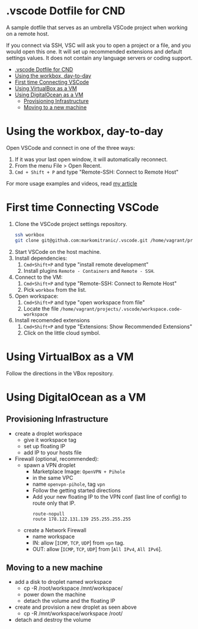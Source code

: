 # .vscode Dotfile for CND

A sample dotfile that serves as an umbrella VSCode project when working on a remote host.

If you connect via SSH, VSC will ask you to open a project or a file, and you would open this one. It will set up recommended extensions and default settings values. It does not contain any language servers or coding support.

- [.vscode Dotfile for CND](#vscode-dotfile-for-cnd)
- [Using the workbox, day-to-day](#using-the-workbox-day-to-day)
- [First time Connecting VSCode](#first-time-connecting-vscode)
- [Using VirtualBox as a VM](#using-virtualbox-as-a-vm)
- [Using DigitalOcean as a VM](#using-digitalocean-as-a-vm)
	- [Provisioning Infrastructure](#provisioning-infrastructure)
	- [Moving to a new machine](#moving-to-a-new-machine)
# Using the workbox, day-to-day
Open VSCode and connect in one of the three ways:

1. If it was your last open window, it will automatically reconnect.
2. From the menu File > Open Recent.
3. `Cmd + Shift + P` and type "Remote-SSH: Connect to Remote Host"

For more usage examples and videos, read [my article](https://medium.com/homullus/remote-development-or-how-i-learned-to-stop-worrying-and-love-the-mainframe-90165147a57d#fde9)

# First time Connecting VSCode
1. Clone the VSCode project settings repository. 
   ```bash
   ssh workbox
   git clone git@github.com:markomitranic/.vscode.git /home/vagrant/projects/.vscode
   ```
2. Start VSCode on the host machine.
3. Install dependencies:
   1. `Cmd+Shift+P` and type "install remote development"
   2. Install plugins `Remote - Containers` and `Remote - SSH`.
4. Connect to the VM:
   1. `Cmd+Shift+P` and type "Remote-SSH: Connect to Remote Host"
   2. Pick `workbox` from the list.
5. Open workspace:
   1. `Cmd+Shift+P` and type "open workspace from file"
   2. Locate the file `/home/vagrant/projects/.vscode/workspace.code-workspace`
6. Install recomended extensions
   1. `Cmd+Shift+P` and type "Extensions: Show Recommended Extensions"
   2. Click on the little cloud symbol.

# Using VirtualBox as a VM

Follow the directions in the VBox repository.

# Using DigitalOcean as a VM

## Provisioning Infrastructure
- create a droplet workspace
	- give it workspace tag
	- set up floating IP
	- add IP to your hosts file
- Firewall (optional, recommended):
    - spawn a VPN droplet
        - Marketplace Image: `OpenVPN + Pihole`
        - in the same VPC
    	- name `openvpn-pihole`, tag `vpn`
    	- Follow the getting started directions
    	- Add your new floating IP to the VPN conf (last line of config) to route only that IP.
			```none
			route-nopull
			route 178.122.131.139 255.255.255.255
			```
    - create a Network Firewall
        - name workspace
        - IN: allow [`ICMP`, `TCP`, `UDP`] from `vpn` tag.
        - OUT: allow [`ICMP`, `TCP`, `UDP`] from [`All IPv4`, `All IPv6`].
## Moving to a new machine
- add a disk to droplet named workspace
  - cp -R /root/workspace /mnt/workspace/
  - power down the machine
  - detach the volume and the floating IP
- create and provision a new droplet as seen above
  - cp -R /mnt/workspace/workspace /root/
- detach and destroy the volume